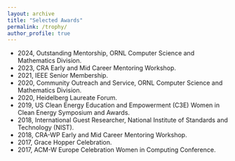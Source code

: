 ```yaml
--- 
layout: archive 
title: "Selected Awards" 
permalink: /trophy/ 
author_profile: true 
---
```

* 2024, Outstanding Mentorship, ORNL Computer Science and Mathematics Division.
* 2023, CRA Early and Mid Career Mentoring Workshop.
* 2021, IEEE Senior Membership.
* 2020, Community Outreach and Service, ORNL Computer Science and Mathematics Division.
* 2020, Heidelberg Laureate Forum.
* 2019, US Clean Energy Education and Empowerment (C3E) Women in Clean Energy Symposium and Awards.
* 2018, International Guest Researcher, National Institute of Standards and Technology (NIST).
* 2018, CRA-WP Early and Mid Career Mentoring Workshop.
* 2017, Grace Hopper Celebration.
* 2017, ACM-W Europe Celebration Women in Computing Conference.
